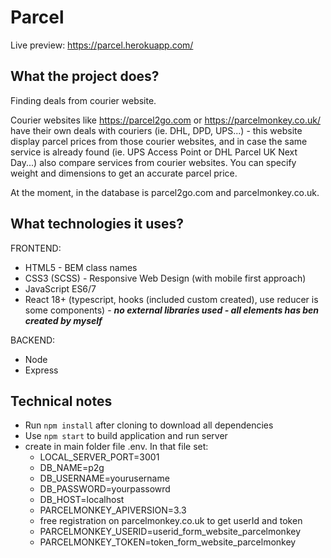 # Parcel
Live preview: https://parcel.herokuapp.com/ 

## What the project does?

Finding deals from courier website.

Courier websites like https://parcel2go.com or https://parcelmonkey.co.uk/ have their own deals with couriers (ie. DHL, DPD, UPS...) - this website display parcel prices from those courier websites, and in case the same service is already found (ie. UPS Access Point or DHL Parcel UK Next Day...)  also compare services from courier websites.
You can specify weight and dimensions to get an accurate parcel price. 

At the moment, in the database is parcel2go.com and parcelmonkey.co.uk. 


## What technologies it uses?

FRONTEND:
- HTML5 - BEM class names
- CSS3 (SCSS) - Responsive Web Design (with mobile first approach)
- JavaScript ES6/7
- React 18+ (typescript, hooks (included custom created), use reducer is some components) - ***no external libraries used - all elements has ben created by myself***

BACKEND:
- Node
- Express

## Technical notes


- Run `npm install` after cloning to download all dependencies
- Use `npm start` to build application and run server
- create in main folder file .env. In that file set:
    - LOCAL_SERVER_PORT=3001
    - DB_NAME=p2g
    - DB_USERNAME=yourusername
    - DB_PASSWORD=yourpassowrd
    - DB_HOST=localhost
    - PARCELMONKEY_APIVERSION=3.3
    - free registration on parcelmonkey.co.uk to get userId and token 
    - PARCELMONKEY_USERID=userid_form_website_parcelmonkey
    - PARCELMONKEY_TOKEN=token_form_website_parcelmonkey
